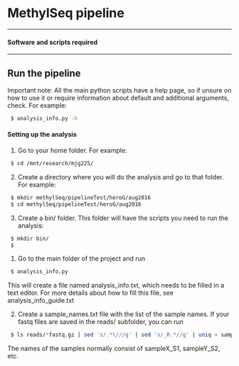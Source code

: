 # MethylSeq pipeline


-----------------------------
#### Software and scripts required
-----------------------------




## Run the pipeline

Important note: All the main python scripts have a help page, so if unsure on how to use it or require information about default and additional arguments, check. For example:
```bash
 $ analysis_info.py -h
```

#### Setting up the analysis
1. Go to your home folder. For example:
```bash
 $ cd /mnt/research/mjg225/
```

2. Create a directory where you will do the analysis and go to that folder. For example:
```bash
 $ mkdir methylSeq/pipelineTest/heroG/aug2016
 $ cd methylSeq/pipelineTest/heroG/aug2016
```

3. Create a bin/ folder. This folder will have the scripts you need to run the analysis:
```bash
 $ mkdir bin/
 $ 
```



1.	Go to the main folder of the project and run
```bash
 $ analysis_info.py
```
This will create a file named analysis_info.txt, which needs to be filled in a text editor. For more details about how to fill this file, see analysis_info_guide.txt

2.	Create a sample_names.txt file with the list of the sample names. If your fastq files are saved in the reads/ subfolder, you can run
```bash
 $ ls reads/*fastq.gz | sed 's/.*\///g' | sed 's/_R.*//g' | uniq > sample_names.txt
```
The names of the samples normally consist of sampleX_S1, sampleY_S2, etc.









